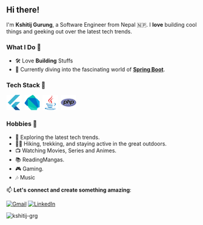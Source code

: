 ## Hi there!


I'm **Kshitij Gurung**, a Software Engineer from Nepal 🇳🇵. I **love** building cool things and geeking out over the latest tech trends.

### What I Do 🚀
- 🛠️ Love **Building** Stuffs
- 🥽 Currently diving into the fascinating world of [**Spring Boot**](https://spring.io/projects/spring-boot).

### Tech Stack 🔨
<p>
<img src="https://github.com/devicons/devicon/blob/master/icons/flutter/flutter-original.svg" title="Flutter" alt="Flutter" width="40" height="40"/>&nbsp;
<img src="https://github.com/devicons/devicon/blob/master/icons/dart/dart-original.svg" title="Dart" alt="Dart" width="40" height="40"/>&nbsp;
<img src="https://github.com/devicons/devicon/blob/master/icons/java/java-original.svg" title="Java" alt="Java" width="40" height="40"/>&nbsp;
<img src="https://github.com/devicons/devicon/blob/master/icons/php/php-original.svg" title="PHP" alt="PHP" width="40" height="40"/>&nbsp;
</p>

### Hobbies 🎨
- 🤖 Exploring the latest tech trends.
- 🚴‍♂️ Hiking, trekking, and staying active in the great outdoors.
- 📺 Watching Movies, Series and Animes.
- 📚 ReadingMangas.
- 🎮 Gaming.
- 🎶 Music

📫 **Let's connect and create something amazing**:

[![Gmail](https://img.shields.io/badge/%20-Send%20Email-black?color=14171A&labelColor=ef5350&logo=gmail&logoColor=ffffff)](mailto:cheetizgurung@gmail.com?subject=From%20GitHub&body=Hi,%20there.%20Reaching%20you%20from%20GitHub.)
[![LinkedIn](https://img.shields.io/badge/%20-Connect-black?color=14171A&labelColor=212121&logo=linkedin&logoColor=ffffff)](https://www.linkedin.com/in/cz-gurung/)

<p><img align="left" src="https://github-readme-stats.vercel.app/api/top-langs/?username=kshitij-grg&layout=compact&hide=html&langs_count=6" alt="kshitij-grg" /></p>
